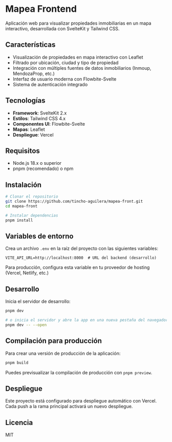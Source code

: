 # Mapea Frontend

Aplicación web para visualizar propiedades inmobiliarias en un mapa interactivo, desarrollada con SvelteKit y Tailwind CSS.

## Características

- Visualización de propiedades en mapa interactivo con Leaflet
- Filtrado por ubicación, ciudad y tipo de propiedad
- Integración con múltiples fuentes de datos inmobiliarios (Inmoup, MendozaProp, etc.)
- Interfaz de usuario moderna con Flowbite-Svelte
- Sistema de autenticación integrado

## Tecnologías

- **Framework**: SvelteKit 2.x
- **Estilos**: Tailwind CSS 4.x
- **Componentes UI**: Flowbite-Svelte
- **Mapas**: Leaflet
- **Despliegue**: Vercel

## Requisitos

- Node.js 18.x o superior
- pnpm (recomendado) o npm

## Instalación

```bash
# Clonar el repositorio
git clone https://github.com/tincho-aguilera/mapea-front.git
cd mapea-front

# Instalar dependencias
pnpm install
```

## Variables de entorno

Crea un archivo `.env` en la raíz del proyecto con las siguientes variables:

```
VITE_API_URL=http://localhost:8000  # URL del backend (desarrollo)
```

Para producción, configura esta variable en tu proveedor de hosting (Vercel, Netlify, etc.)

## Desarrollo

Inicia el servidor de desarrollo:

```bash
pnpm dev

# o inicia el servidor y abre la app en una nueva pestaña del navegador
pnpm dev -- --open
```

## Compilación para producción

Para crear una versión de producción de la aplicación:

```bash
pnpm build
```

Puedes previsualizar la compilación de producción con `pnpm preview`.

## Despliegue

Este proyecto está configurado para despliegue automático con Vercel. Cada push a la rama principal activará un nuevo despliegue.

## Licencia

MIT
